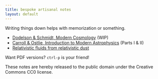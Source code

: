 ```yaml
---
title: bespoke artisanal notes
layout: default
---
```


Writing things down helps with memorization or something.

- [Dodelson & Schmidt, Modern Cosmology](modern-cosmology) (WIP)
- [Carroll & Ostlie, Introduction to Modern Astrophysics](intro-to-modern-astrophysics) (Parts I & II)
- [Relativistic fluids from relativistic dust](relativity/fluids)

Want PDF versions? `ctrl-p` is your friend!

These notes are hereby released to the public domain under the Creative Commons CC0 license.
